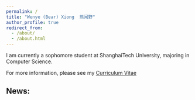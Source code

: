 ```yaml
---
permalink: /
title: "Wenye (Bear) Xiong  熊闻野"
author_profile: true
redirect_from: 
  - /about/
  - /about.html
---
```

I am currently a sophomore student at ShanghaiTech University, majoring in Computer Science.

For more information, please see my [Curriculum Vitae](http://xiongwenye.github.io/files/cv.pdf)
## News:




<script type="text/javascript" src="//rf.revolvermaps.com/0/0/6.js?i=54e0ojatafc&amp;m=7&amp;c=e63100&amp;cr1=ffffff&amp;f=arial&amp;l=0&amp;bv=90&amp;lx=-420&amp;ly=420&amp;hi=20&amp;he=7&amp;hc=a8ddff&amp;rs=80" async="async"></script>